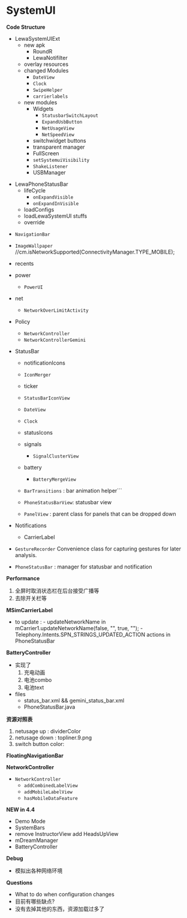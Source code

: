 # SystemUI

**Code Structure**

+ LewaSystemUIExt
  - new apk
    - RoundR
    - LewaNotifilter
  - overlay resources
  - changed Modules
    -  `DateView`
    -  `Clock`
    - `SwipeHelper`
    - `carrierlabels`
  - new modules
    - Widgets
      -  `StatusbarSwitchLayout`
      -  `ExpandUsbButton`
      -  `NetUsageView`
      -  `NetSpeedView`
    - switchwidget buttons
    - transparent manager
    - FullScreen
    - `setSystemuiVisibility`
    - `ShakeListener`
    - USBManager
 - LewaPhoneStatusBar
   - lifeCycle
     - `onExpandVisible`
     - `onExpandInVisible`
   - loadConfigs
   - loadLewaSystemUI stuffs
   - override
+ `NavigationBar`
+ `ImageWallpaper`
 //cm.isNetworkSupported(ConnectivityManager.TYPE_MOBILE);
+ recents
+ power
  - `PowerUI`
+ net
  - `NetworkOverLimitActivity`
+ Policy
  - `NetworkController`
  - `NetworkControllerGemini`
+ StatusBar
  -  notificationIcons
    - `IconMerger`
  - ticker
  -  `StatusBarIconView`
  -  `DateView`
  -  `Clock`
  - statusIcons
  - signals
    - `SignalClusterView`
  - battery
    - `BatteryMergeView`

  - `BarTransitions` : bar animation helper```
  - `PhoneStatusBarView`: statusbar view
  - `PanelView` : parent class for panels that can be dropped down
+ Notifications
  - CarrierLabel

+ `GestureRecorder` Convenience class for capturing gestures for later analysis.
+ `PhoneStatusBar` : manager for statusbar and notification

**Performance**
1. 全屏时取消状态栏在后台接受广播等
2. 去除开关栏等

**MSimCarrierLabel**

- to update :
      - updateNetworkName in mCarrier1.updateNetworkName(false, "", true, "");
      -  Telephony.Intents.SPN_STRINGS_UPDATED_ACTION actions in PhoneStatusBar

**BatteryController**

- 实现了
    1. 充电动画
    2. 电池combo
    3. 电池text
- files
  - status_bar.xml && gemini_status_bar.xml
  - PhoneStatusBar.java

**资源对照表**
1. netusage up : dividerColor
2. netusage down : topliner.9.png
3. switch button color:

**FloatingNavigationBar**

**NetworkController**

+ `NetworkController`
  - `addCombinedLabelView`
  - `addMobileLabelView`
  - `hasMobileDataFeature`
  
**NEW in 4.4**

- Demo Mode
- SystemBars
- remove InstructorView add  HeadsUpView
- mDreamManager
- BatteryController

**Debug**

- 模拟出各种网络环境

**Questions**

+ What to do when configuration changes
+ 目前有哪些缺点?
+ 没有去掉其他的东西，资源加载过多了

